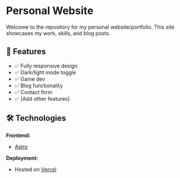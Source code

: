 # Personal Website

Welcome to the repository for my personal website/portfolio. This site showcases my work, skills, and blog posts.

## 🚀 Features

- ✅ Fully responsive design
- ✅ Dark/light mode toggle
- ✅ Game dev
- ✅ Blog functionality
- ✅ Contact form
- ✅ [Add other features]

## 🛠️ Technologies

**Frontend:**

- [Astro](https://astro.build/)

**Deployment:**

- Hosted on [Vercel](https://vercel.com/)
